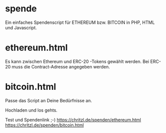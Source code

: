 # spende
Ein einfaches Spendenscript für ETHEREUM bzw. BITCOIN in PHP, HTML und Javascript.

# ethereum.html
Es kann zwischen Ethereum und ERC-20 -Tokens gewählt werden.
Bei ERC-20 muss die Contract-Adresse angegeben werden.

# bitcoin.html


Passe das Script an Deine Bedürfnisse an.

Hochladen und los gehts.

Test und Spendenlink ;-)
  https://chritzl.de/spenden/ethereum.html
  https://chritzl.de/spenden/bitcoin.html


